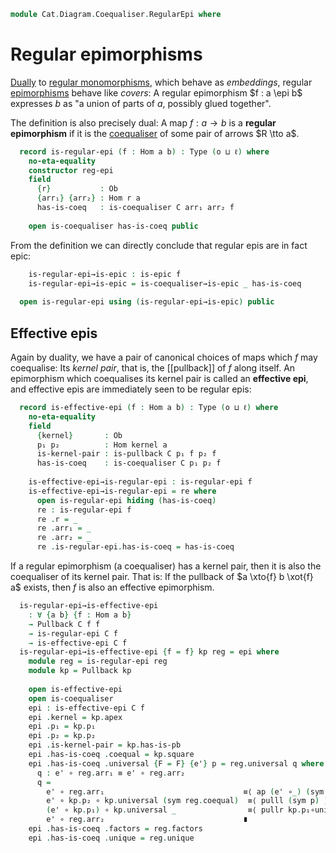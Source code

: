 <!--
```agda
open import Cat.Diagram.Coequaliser
open import Cat.Diagram.Pullback
open import Cat.Prelude

import Cat.Reasoning
```
-->

```agda
module Cat.Diagram.Coequaliser.RegularEpi where
```

<!--
```agda
module _ {o ℓ} (C : Precategory o ℓ) where
  open Cat.Reasoning C
  private variable a b : Ob
```
-->

# Regular epimorphisms

[Dually] to [regular monomorphisms], which behave as _embeddings_,
regular [epimorphisms] behave like _covers_: A regular epimorphism $f :
a \epi b$ expresses $b$ as "a union of parts of $a$, possibly glued
together".

[Dually]: Cat.Base.html#opposites
[regular monomorphisms]: Cat.Diagram.Equaliser.RegularMono.html
[epimorphisms]: Cat.Morphism.html#epis

The definition is also precisely dual: A map $f : a \to b$ is a
**regular epimorphism** if it is the [coequaliser] of some pair of
arrows $R \tto a$.

[coequaliser]: Cat.Diagram.Coequaliser.html

```agda
  record is-regular-epi (f : Hom a b) : Type (o ⊔ ℓ) where
    no-eta-equality
    constructor reg-epi
    field
      {r}           : Ob
      {arr₁} {arr₂} : Hom r a
      has-is-coeq   : is-coequaliser C arr₁ arr₂ f
  
    open is-coequaliser has-is-coeq public
```

From the definition we can directly conclude that regular epis are in
fact epic:

```agda
    is-regular-epi→is-epic : is-epic f
    is-regular-epi→is-epic = is-coequaliser→is-epic _ has-is-coeq
  
  open is-regular-epi using (is-regular-epi→is-epic) public
```

## Effective epis

Again by duality, we have a pair of canonical choices of maps which $f$
may coequalise: Its _kernel pair_, that is, the [[pullback]] of $f$ along
itself. An epimorphism which coequalises its kernel pair is called an
**effective epi**, and effective epis are immediately seen to be regular
epis:

```agda
  record is-effective-epi (f : Hom a b) : Type (o ⊔ ℓ) where
    no-eta-equality
    field
      {kernel}       : Ob
      p₁ p₂          : Hom kernel a
      is-kernel-pair : is-pullback C p₁ f p₂ f
      has-is-coeq    : is-coequaliser C p₁ p₂ f
  
    is-effective-epi→is-regular-epi : is-regular-epi f
    is-effective-epi→is-regular-epi = re where
      open is-regular-epi hiding (has-is-coeq)
      re : is-regular-epi f
      re .r = _
      re .arr₁ = _
      re .arr₂ = _
      re .is-regular-epi.has-is-coeq = has-is-coeq
```

If a regular epimorphism (a coequaliser) has a kernel pair, then it is
also the coequaliser of its kernel pair. That is: If the pullback of $a
\xto{f} b \xot{f} a$ exists, then $f$ is also an effective epimorphism.

<!--
```agda
module _ {o ℓ} {C : Precategory o ℓ} where
  open Cat.Reasoning C
  private variable a b : Ob
```
-->

```agda
  is-regular-epi→is-effective-epi
    : ∀ {a b} {f : Hom a b}
    → Pullback C f f
    → is-regular-epi C f
    → is-effective-epi C f
  is-regular-epi→is-effective-epi {f = f} kp reg = epi where
    module reg = is-regular-epi reg
    module kp = Pullback kp
  
    open is-effective-epi
    open is-coequaliser
    epi : is-effective-epi C f
    epi .kernel = kp.apex
    epi .p₁ = kp.p₁
    epi .p₂ = kp.p₂
    epi .is-kernel-pair = kp.has-is-pb
    epi .has-is-coeq .coequal = kp.square
    epi .has-is-coeq .universal {F = F} {e'} p = reg.universal q where
      q : e' ∘ reg.arr₁ ≡ e' ∘ reg.arr₂
      q =
        e' ∘ reg.arr₁                               ≡⟨ ap (e' ∘_) (sym kp.p₂∘universal) ⟩
        e' ∘ kp.p₂ ∘ kp.universal (sym reg.coequal)  ≡⟨ pulll (sym p) ⟩
        (e' ∘ kp.p₁) ∘ kp.universal _                ≡⟨ pullr kp.p₁∘universal ⟩
        e' ∘ reg.arr₂                               ∎
    epi .has-is-coeq .factors = reg.factors
    epi .has-is-coeq .unique = reg.unique
```
